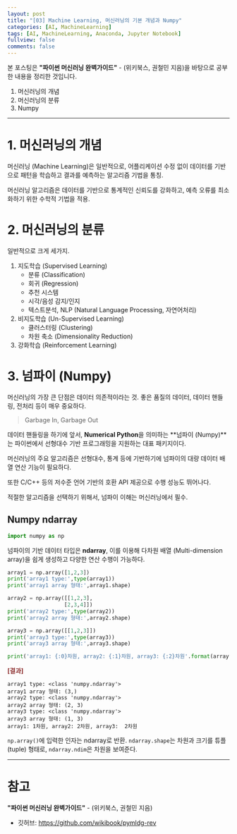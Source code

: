 ```yaml
---
layout: post
title: "[03] Machine Learning, 머신러닝의 기본 개념과 Numpy"
categories: [AI, MachineLearning]
tags: [AI, MachineLearning, Anaconda, Jupyter Notebook]
fullview: false
comments: false
---
```


본 포스팅은 **"파이썬 머신러닝 완벽가이드"** - (위키북스, 권철민 지음)을 바탕으로 공부한 내용을 정리한 것입니다.

1. 머신러닝의 개념
2. 머신러닝의 분류
3. Numpy

---

# 1. 머신러닝의 개념

머신러닝 (Machine Learning)은 일반적으로, 어플리케이션 수정 없이 데이터를 기반으로 패턴을 학습하고 결과를 예측하는 알고리즘 기법을 통칭.

머신러닝 알고리즘은 데이터를 기반으로 통계적인 신뢰도를 강화하고, 예측 오류를 최소화하기 위한 수학적 기법을 적용.

# 2. 머신러닝의 분류

일반적으로 크게 세가지.

1. 지도학습 (Supervised Learning)
    + 분류 (Classification)
    + 회귀 (Regression)
    + 추천 시스템
    + 시각/음성 감지/인지
    + 텍스트분석, NLP (Natural Language Processing, 자연어처리)
2. 비지도학습 (Un-Supervised Learning)
    + 클러스터링 (Clustering)
    + 차원 축소 (Dimensionality Reduction)
3. 강화학습 (Reinforcement Learning)

# 3. 넘파이 (Numpy)

머신러닝의 가장 큰 단점은 데이터 의존적이라는 것. 좋은 품질의 데이터, 데이터 핸들링, 전처리 등이 매우 중요하다.

> Garbage In, Garbage Out

데이터 핸들링을 하기에 앞서, **Numerical Python**을 의미하는 **넘파이 (Numpy)**는 파이썬에서 선형대수 기반 프로그래밍을 지원하는 대표 패키지이다.

머신러닝의 주요 알고리즘은 선형대수, 통계 등에 기반하기에 넘파이의 대량 데이터 배열 연산 기능이 필요하다.

또한 C/C++ 등의 저수준 언어 기반의 호환 API 제공으로 수행 성능도 뛰어나다.

적절한 알고리즘을 선택하기 위해서, 넘파이 이해는 머신러닝에서 필수.

## Numpy ndarray

```python
import numpy as np
```

넘파이의 기반 데이터 타입은 **ndarray**, 이를 이용해 다차원 배열 (Multi-dimension array)을 쉽게 생성하고 다양한 연산 수행이 가능하다.

```python
array1 = np.array([1,2,3])
print('array1 type:',type(array1))
print('array1 array 형태:',array1.shape)

array2 = np.array([[1,2,3],
                  [2,3,4]])
print('array2 type:',type(array2))
print('array2 array 형태:',array2.shape)

array3 = np.array([[1,2,3]])
print('array3 type:',type(array3))
print('array3 array 형태:',array3.shape)

print('array1: {:0}차원, array2: {:1}차원, array3: {:2}차원'.format(array1.ndim,array2.ndim,array3.ndim))
```

**<span style="color:#8E3131">[결과]</span>**

```
array1 type: <class 'numpy.ndarray'>
array1 array 형태: (3,)
array2 type: <class 'numpy.ndarray'>
array2 array 형태: (2, 3)
array3 type: <class 'numpy.ndarray'>
array3 array 형태: (1, 3)
array1: 1차원, array2: 2차원, array3:  2차원
```

`np.array()`에 입력한 인자는 ndarray로 반환. `ndarray.shape`는 차원과 크기를 튜플(tuple) 형태로, `ndarray.ndim`은 차원을 보여준다.



---

# 참고

**"파이썬 머신러닝 완벽가이드"** - (위키북스, 권철민 지음)

- 깃허브: <https://github.com/wikibook/pymldg-rev>